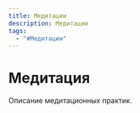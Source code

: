 ```yaml
---
title: Медитации
description: Медитации
tags:
  - "#Медитации"
---
```

 
# Медитация

Описание медитационных практик.
